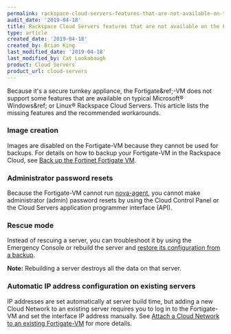 ```yaml
---
permalink: rackspace-cloud-servers-features-that-are-not-available-on-the-fortigate-vm/
audit_date: '2019-04-18'
title: Rackspace Cloud Servers features that are not available on the Fortigate-VM
type: article
created_date: '2019-04-18'
created_by: Brian King
last_modified_date: '2019-04-18'
last_modified_by: Cat Lookabaugh
product: Cloud Servers
product_url: cloud-servers
---
```


Because it's a secure turnkey appliance, the Fortigate&ref;-VM does not support
some features that are available on typical Microsoft&reg; Windows&ref; or Linux&reg;
Rackspace Cloud Servers. This article lists the missing features and the recommended
workarounds.

### Image creation

Images are disabled on the Fortigate-VM because they cannot be used for backups.
For details on how to backup your Fortigate-VM in the Rackspace Cloud, see
[Back up the Fortinet Fortigate VM](/how-to/back-up-the-fortinet-fortigate-vm/).

### Administrator password resets

Because the Fortigate-VM cannot run
[nova-agent](https://docs.rackspace.com/docs/user-guides/infrastructure/cloud-config/compute/cloud-servers-product-concepts/nova-agent/),
you cannot make administrator (admin) password resets by using the Cloud Control Panel
or the Cloud Servers application programmer interface (API).

### Rescue mode

Instead of rescuing a server, you can troubleshoot it by using the Emergency
Console or rebuild the server and
[restore its configuration from a backup](https://help.fortinet.com/fos50hlp/52data/Content/FortiOS/fortigate-system-administration-52/Firmware/Restoringconfiguration.htm).

**Note:** Rebuilding a server destroys all the data on that server.

### Automatic IP address configuration on existing servers

IP addresses are set automatically at server build time, but adding a new Cloud
Network to an existing server requires you to log in to the Fortigate-VM and set
the interface IP address manually. See
[Attach a Cloud Network to an existing Fortigate-VM](/how-to/attach-a-cloud-network-to-an-existing-fortigate-vm/)
for more details.
